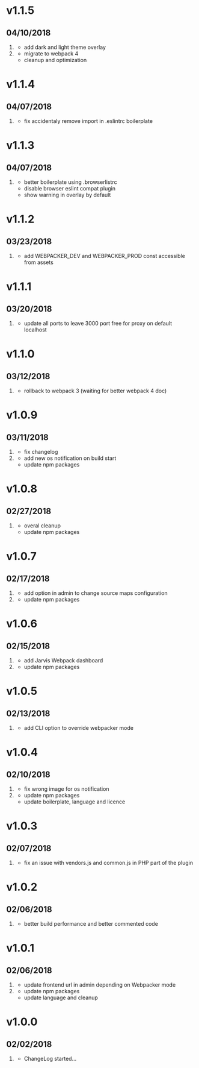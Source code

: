 # v1.1.5
##  04/10/2018

1. [](#new)
    * add dark and light theme overlay
1. [](#improved)
    * migrate to webpack 4
    * cleanup and optimization

# v1.1.4
##  04/07/2018

1. [](#bugfix)
    * fix accidentaly remove import in .eslintrc boilerplate

# v1.1.3
##  04/07/2018

1. [](#improved)
    * better boilerplate using .browserlistrc
    * disable browser eslint compat plugin
    * show warning in overlay by default

# v1.1.2
##  03/23/2018

1. [](#new)
    * add WEBPACKER_DEV and WEBPACKER_PROD const accessible from assets

# v1.1.1
##  03/20/2018

1. [](#improved)
    * update all ports to leave 3000 port free for proxy on default localhost

# v1.1.0
##  03/12/2018

1. [](#bugfix)
    * rollback to webpack 3 (waiting for better webpack 4 doc)

# v1.0.9
##  03/11/2018

1. [](#bugfix)
    * fix changelog
1. [](#improved)
    * add new os notification on build start
    * update npm packages

# v1.0.8
##  02/27/2018

1. [](#improved)
    * overal cleanup
    * update npm packages

# v1.0.7
##  02/17/2018

1. [](#new)
    * add option in admin to change source maps configuration
1. [](#improved)
    * update npm packages

# v1.0.6
##  02/15/2018

1. [](#new)
    * add Jarvis Webpack dashboard
1. [](#improved)
    * update npm packages

# v1.0.5
##  02/13/2018

1. [](#improved)
    * add CLI option to override webpacker mode

# v1.0.4
##  02/10/2018

1. [](#bugfix)
    * fix wrong image for os notification
1. [](#improved)
    * update npm packages
    * update boilerplate, language and licence

# v1.0.3
##  02/07/2018

1. [](#bugfix)
    * fix an issue with vendors.js and common.js in PHP part of the plugin

# v1.0.2
##  02/06/2018

1. [](#improved)
    * better build performance and better commented code

# v1.0.1
##  02/06/2018

1. [](#new)
    * update frontend url in admin depending on Webpacker mode
1. [](#improved)
    * update npm packages
    * update language and cleanup

# v1.0.0
##  02/02/2018

1. [](#new)
    * ChangeLog started...
